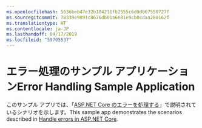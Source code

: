 ```yaml
---
ms.openlocfilehash: 5636beb47e32b184211fb2555c6d9d067550727f
ms.sourcegitcommit: 78339e9891c8676db01a6e81e9cb0cdaa280162f
ms.translationtype: HT
ms.contentlocale: ja-JP
ms.lasthandoff: 04/17/2019
ms.locfileid: "59705537"
---
```

# <a name="error-handling-sample-application"></a><span data-ttu-id="9eede-101">エラー処理のサンプル アプリケーション</span><span class="sxs-lookup"><span data-stu-id="9eede-101">Error Handling Sample Application</span></span>

<span data-ttu-id="9eede-102">このサンプル アプリでは、「[ASP.NET Core のエラーを処理する](https://docs.microsoft.com/aspnet/core/fundamentals/error-handling)」で説明されているシナリオを示します。</span><span class="sxs-lookup"><span data-stu-id="9eede-102">This sample app demonstrates the scenarios described in [Handle errors in ASP.NET Core](https://docs.microsoft.com/aspnet/core/fundamentals/error-handling).</span></span>
